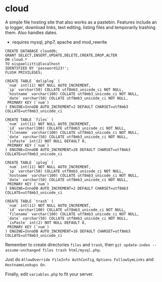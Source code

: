 # cloud
A simple file hosting site that also works as a pastebin. Features include an ip logger, download links, text editing, listing files and temporarily trashing them. Also handles dates.

- requires mysql, php7, apache and mod_rewrite

```
CREATE DATABASE clouddb;
GRANT SELECT,INSERT,UPDATE,DELETE,CREATE,DROP,ALTER
ON cloud.*
TO oispaeliitti@localhost
IDENTIFIED BY 'password123!';
FLUSH PRIVILEGES;	

CREATE TABLE `deliplog` (
 `num` int(11) NOT NULL AUTO_INCREMENT,
 `ip` varchar(50) COLLATE utf8mb3_unicode_ci NOT NULL,
 `hostname` varchar(100) COLLATE utf8mb3_unicode_ci NOT NULL,
 `date` varchar(50) COLLATE utf8mb3_unicode_ci NOT NULL,
 PRIMARY KEY (`num`)
) ENGINE=InnoDB AUTO_INCREMENT=2 DEFAULT CHARSET=utf8mb3 COLLATE=utf8mb3_unicode_ci

CREATE TABLE `files` (
 `num` int(11) NOT NULL AUTO_INCREMENT,
 `id` varchar(100) COLLATE utf8mb3_unicode_ci NOT NULL,
 `filename` varchar(100) COLLATE utf8mb3_unicode_ci NOT NULL,
 `date` varchar(50) COLLATE utf8mb3_unicode_ci NOT NULL,
 `isPaste` int(2) NOT NULL DEFAULT 0,
 PRIMARY KEY (`num`)
) ENGINE=InnoDB AUTO_INCREMENT=28 DEFAULT CHARSET=utf8mb3 COLLATE=utf8mb3_unicode_ci

CREATE TABLE `iplog` (
 `num` int(11) NOT NULL AUTO_INCREMENT,
 `ip` varchar(50) COLLATE utf8mb3_unicode_ci NOT NULL,
 `hostname` varchar(100) COLLATE utf8mb3_unicode_ci NOT NULL,
 `date` varchar(50) COLLATE utf8mb3_unicode_ci NOT NULL,
 PRIMARY KEY (`num`)
) ENGINE=InnoDB AUTO_INCREMENT=2 DEFAULT CHARSET=utf8mb3 COLLATE=utf8mb3_unicode_ci

CREATE TABLE `trash` (
 `num` int(11) NOT NULL AUTO_INCREMENT,
 `id` varchar(100) COLLATE utf8mb3_unicode_ci NOT NULL,
 `filename` varchar(100) COLLATE utf8mb3_unicode_ci NOT NULL,
 `date` varchar(50) COLLATE utf8mb3_unicode_ci NOT NULL,
 `isPaste` int(2) NOT NULL DEFAULT 0,
 PRIMARY KEY (`num`)
) ENGINE=InnoDB AUTO_INCREMENT=16 DEFAULT CHARSET=utf8mb3 COLLATE=utf8mb3_unicode_ci

```

Remember to create directories `files` and `trash`, then `git update-index --assume-unchanged files trash html/mysql.php`.

Just do `AllowOverride FileInfo AuthConfig`, `Options FollowSymLinks` and `HostnameLookups On`.

Finally, edit `variables.php` to fit your server.
